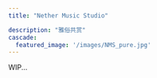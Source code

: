 ```yaml
---
title: "Nether Music Studio"

description: "雅俗共赏"
cascade:
  featured_image: '/images/NMS_pure.jpg'
---
```


WIP...
